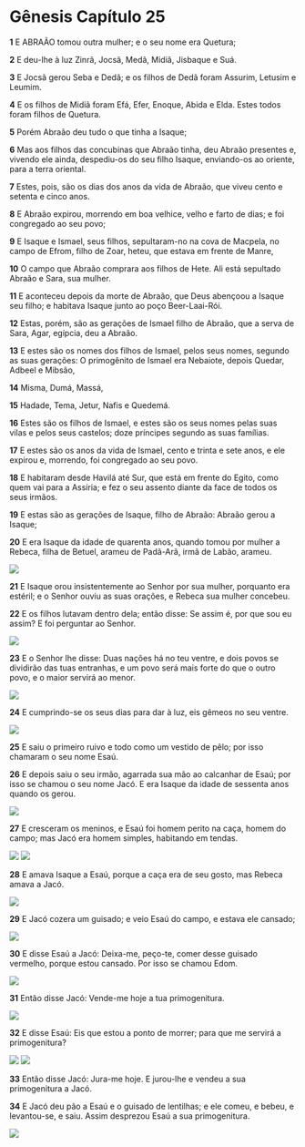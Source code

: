 # Gênesis Capítulo 25

**1** 	E ABRAÃO tomou outra mulher; e o seu nome era Quetura;

**2** 	E deu-lhe à luz Zinrã, Jocsã, Medã, Midiã, Jisbaque e Suá.

**3** 	E Jocsã gerou Seba e Dedã; e os filhos de Dedã foram Assurim, Letusim e Leumim.

**4** 	E os filhos de Midiã foram Efá, Efer, Enoque, Abida e Elda. Estes todos foram filhos de Quetura.

**5** 	Porém Abraão deu tudo o que tinha a Isaque;

**6** 	Mas aos filhos das concubinas que Abraão tinha, deu Abraão presentes e, vivendo ele ainda, despediu-os do seu filho Isaque, enviando-os ao oriente, para a terra oriental.

**7** 	Estes, pois, são os dias dos anos da vida de Abraão, que viveu cento e setenta e cinco anos.

**8** 	E Abraão expirou, morrendo em boa velhice, velho e farto de dias; e foi congregado ao seu povo;

**9** 	E Isaque e Ismael, seus filhos, sepultaram-no na cova de Macpela, no campo de Efrom, filho de Zoar, heteu, que estava em frente de Manre,

**10** 	O campo que Abraão comprara aos filhos de Hete. Ali está sepultado Abraão e Sara, sua mulher.

**11** 	E aconteceu depois da morte de Abraão, que Deus abençoou a Isaque seu filho; e habitava Isaque junto ao poço Beer-Laai-Rói.

**12** 	Estas, porém, são as gerações de Ismael filho de Abraão, que a serva de Sara, Agar, egípcia, deu a Abraão.

**13** 	E estes são os nomes dos filhos de Ismael, pelos seus nomes, segundo as suas gerações: O primogênito de Ismael era Nebaiote, depois Quedar, Adbeel e Mibsão,

**14** 	Misma, Dumá, Massá,

**15** 	Hadade, Tema, Jetur, Nafis e Quedemá.

**16** 	Estes são os filhos de Ismael, e estes são os seus nomes pelas suas vilas e pelos seus castelos; doze príncipes segundo as suas famílias.

**17** 	E estes são os anos da vida de Ismael, cento e trinta e sete anos, e ele expirou e, morrendo, foi congregado ao seu povo.

**18** 	E habitaram desde Havilá até Sur, que está em frente do Egito, como quem vai para a Assíria; e fez o seu assento diante da face de todos os seus irmãos.

**19** 	E estas são as gerações de Isaque, filho de Abraão: Abraão gerou a Isaque;

**20** 	E era Isaque da idade de quarenta anos, quando tomou por mulher a Rebeca, filha de Betuel, arameu de Padã-Arã, irmã de Labão, arameu.

![](../Images/SweetPublishing/1-24-1.jpg) 

**21** 	E Isaque orou insistentemente ao Senhor por sua mulher, porquanto era estéril; e o Senhor ouviu as suas orações, e Rebeca sua mulher concebeu.

**22** 	E os filhos lutavam dentro dela; então disse: Se assim é, por que sou eu assim? E foi perguntar ao Senhor.

![](../Images/SweetPublishing/1-25-2.jpg) 

**23** 	E o Senhor lhe disse: Duas nações há no teu ventre, e dois povos se dividirão das tuas entranhas, e um povo será mais forte do que o outro povo, e o maior servirá ao menor.

![](../Images/SweetPublishing/1-25-3.jpg) 

**24** 	E cumprindo-se os seus dias para dar à luz, eis gêmeos no seu ventre.

![](../Images/SweetPublishing/1-25-4.jpg) 

**25** 	E saiu o primeiro ruivo e todo como um vestido de pêlo; por isso chamaram o seu nome Esaú.

**26** 	E depois saiu o seu irmão, agarrada sua mão ao calcanhar de Esaú; por isso se chamou o seu nome Jacó. E era Isaque da idade de sessenta anos quando os gerou.

![](../Images/SweetPublishing/1-25-5.jpg) 

**27** 	E cresceram os meninos, e Esaú foi homem perito na caça, homem do campo; mas Jacó era homem simples, habitando em tendas.

![](../Images/SweetPublishing/1-25-6.jpg) ![](../Images/SweetPublishing/1-25-7.jpg) 

**28** 	E amava Isaque a Esaú, porque a caça era de seu gosto, mas Rebeca amava a Jacó.

![](../Images/SweetPublishing/1-25-8.jpg) 

**29** 	E Jacó cozera um guisado; e veio Esaú do campo, e estava ele cansado;

![](../Images/SweetPublishing/1-25-9.jpg) 

**30** 	E disse Esaú a Jacó: Deixa-me, peço-te, comer desse guisado vermelho, porque estou cansado. Por isso se chamou Edom.

![](../Images/SweetPublishing/1-25-10.jpg) 

**31** 	Então disse Jacó: Vende-me hoje a tua primogenitura.

![](../Images/SweetPublishing/1-25-11.jpg) 

**32** 	E disse Esaú: Eis que estou a ponto de morrer; para que me servirá a primogenitura?

![](../Images/SweetPublishing/1-25-12.jpg) ![](../Images/SweetPublishing/1-25-13.jpg) 

**33** 	Então disse Jacó: Jura-me hoje. E jurou-lhe e vendeu a sua primogenitura a Jacó.

**34** 	E Jacó deu pão a Esaú e o guisado de lentilhas; e ele comeu, e bebeu, e levantou-se, e saiu. Assim desprezou Esaú a sua primogenitura.

![](../Images/SweetPublishing/1-25-14.jpg) 

